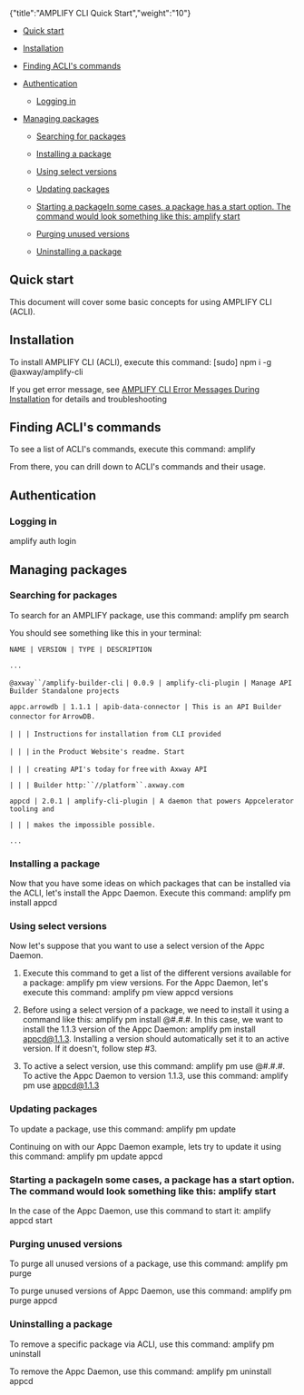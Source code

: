 {"title":"AMPLIFY CLI Quick Start","weight":"10"}

* [Quick start](#quick-start)

* [Installation](#installation)

* [Finding ACLI's commands](#finding-acli's-commands)

* [Authentication](#authentication)

    * [Logging in](#logging-in)

* [Managing packages](#managing-packages)

    * [Searching for packages](#searching-for-packages)

    * [Installing a package](#installing-a-package)

    * [Using select versions](#using-select-versions)

    * [Updating packages](#updating-packages)

    * [Starting a packageIn some cases, a package has a start option. The command would look something like this: amplify <product> start](#starting-a-packagein-some-cases,-a-package-has-a-start-option.-the-command-would-look-something-like-this:-amplify-<product>-start)

    * [Purging unused versions](#purging-unused-versions)

    * [Uninstalling a package](#uninstalling-a-package)

## Quick start

This document will cover some basic concepts for using AMPLIFY CLI (ACLI).

## Installation

To install AMPLIFY CLI (ACLI), execute this command: \[sudo\] npm i -g @axway/amplify-cli

If you get error message, see [AMPLIFY CLI Error Messages During Installation](/docs/appc/AMPLIFY_CLI/AMPLIFY_CLI_Error_Messages_During_Installation/) for details and troubleshooting

## Finding ACLI's commands

To see a list of ACLI's commands, execute this command: amplify

From there, you can drill down to ACLI's commands and their usage.

## Authentication

### Logging in

amplify auth login

## Managing packages

### Searching for packages

To search for an AMPLIFY package, use this command: amplify pm search

You should see something like this in your terminal:

`NAME | VERSION | TYPE | DESCRIPTION`

`...`

`@axway``/amplify-builder-cli` `| 0.0.9 | amplify-cli-plugin | Manage API Builder Standalone projects`

`appc.arrowdb | 1.1.1 | apib-data-connector | This is an API Builder connector` `for` `ArrowDB.`

`| | | Instructions` `for` `installation from CLI provided`

`| | |` `in` `the Product Website's readme. Start`

`| | | creating API's today` `for`  `free` `with Axway API`

`| | | Builder http:``//platform``.axway.com`

`appcd | 2.0.1 | amplify-cli-plugin | A daemon that powers Appcelerator tooling and`

`| | | makes the impossible possible.`

`...`

### Installing a package

Now that you have some ideas on which packages that can be installed via the ACLI, let's install the Appc Daemon. Execute this command: amplify pm install appcd

### Using select versions

Now let's suppose that you want to use a select version of the Appc Daemon.

1. Execute this command to get a list of the different versions available for a package: amplify pm view <package> versions. For the Appc Daemon, let's execute this command: amplify pm view appcd versions

2. Before using a select version of a package, we need to install it using a command like this: amplify pm install <package>@#.#.#. In this case, we want to install the 1.1.3 version of the Appc Daemon: amplify pm install appcd@1.1.3. Installing a version should automatically set it to an active version. If it doesn't, follow step #3.

3. To active a select version, use this command: amplify pm use <package>@#.#.#. To active the Appc Daemon to version 1.1.3, use this command: amplify pm use appcd@1.1.3

### Updating packages

To update a package, use this command: amplify pm update <package>

Continuing on with our Appc Daemon example, lets try to update it using this command: amplify pm update appcd

### Starting a packageIn some cases, a package has a start option. The command would look something like this: amplify <product> start

In the case of the Appc Daemon, use this command to start it: amplify appcd start

### Purging unused versions

To purge all unused versions of a package, use this command: amplify pm purge <package>

To purge unused versions of Appc Daemon, use this command: amplify pm purge appcd

### Uninstalling a package

To remove a specific package via ACLI, use this command: amplify pm uninstall <package>

To remove the Appc Daemon, use this command: amplify pm uninstall appcd
